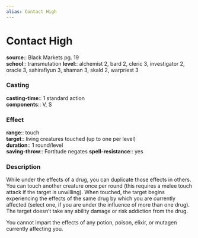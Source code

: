 ```yaml
---
alias: Contact High
---
```


# Contact High 

**source**:: Black Markets pg. 19  
**school**:: transmutation
**level**:: alchemist 2, bard 2, cleric 3, investigator 2, oracle 3, sahirafiyun 3, shaman 3, skald 2, warpriest 3

### Casting 

**casting-time**:: 1 standard action  
**components**:: V, S

### Effect 

**range**:: touch  
**target**:: living creatures touched (up to one per level)  
**duration**:: 1 round/level  
**saving-throw**:: Fortitude negates
**spell-resistance**:: yes

### Description 

While under the effects of a drug, you can duplicate those effects in others. You can touch another creature once per round (this requires a melee touch attack if the target is unwilling). When touched, the target begins experiencing the effects of the same drug by which you are currently affected (select one, if you are under the influence of more than one drug). The target doesn’t take any ability damage or risk addiction from the drug.  
  
You cannot impart the effects of any potion, poison, elixir, or mutagen currently affecting you.
